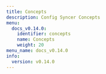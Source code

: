 ```yaml
---
title: Concepts
description: Config Syncer Concepts
menu:
  docs_v0.14.0:
    identifier: concepts
    name: Concepts
    weight: 20
menu_name: docs_v0.14.0
info:
  version: v0.14.0
---
```



